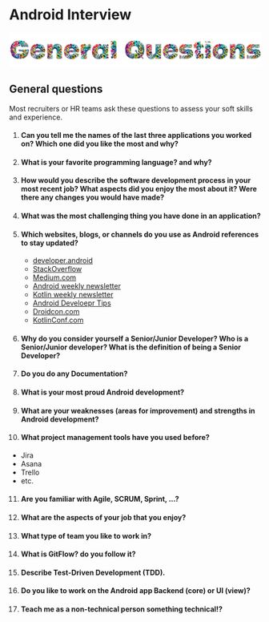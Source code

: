 # Android Interview
![Android Interview - General Questions](images/general.png)

## General questions

Most recruiters or HR teams ask these questions to assess your soft skills and experience.

1. #### Can you tell me the names of the last three applications you worked on? Which one did you like the most and why?

2. #### What is your favorite programming language? and why?

3. #### How would you describe the software development process in your most recent job? What aspects did you enjoy the most about it? Were there any changes you would have made?

4. #### What was the most challenging thing you have done in an application?

5. #### Which websites, blogs, or channels do you use as Android references to stay updated?

   * [developer.android](https://developer.android.com/)
   * [StackOverflow](https://stackoverflow.com/questions/tagged/android)
   * [Medium.com](https://medium.com/)
   * [Android weekly newsletter](https://androidweekly.net/)
   * [Kotlin weekly newsletter](http://www.kotlinweekly.net/)
   * [Android Develoepr Tips](https://youtube.com/AndroidDeveloeprTips)
   * [Droidcon.com](https://www.droidcon.com/)
   * [KotlinConf.com](https://kotlinconf.com/)

6. #### Why do you consider yourself a Senior/Junior Developer? Who is a Senior/Junior developer? What is the definition of being a Senior Developer?

7. #### Do you do any Documentation?

8. #### What is your most proud Android development?

9. #### What are your weaknesses (areas for improvement) and strengths in Android development?

10. #### What project management tools have you used before?

   * Jira
   * Asana
   * Trello
   * etc.

11. #### Are you familiar with Agile, SCRUM, Sprint, ...?

12. #### What are the aspects of your job that you enjoy?

13. #### What type of team you like to work in?

14. #### What is GitFlow? do you follow it?

15. #### Describe Test-Driven Development (TDD).

16. #### Do you like to work on the Android app Backend (core) or UI (view)?

17. #### Teach me as a non-technical person something technical!?
